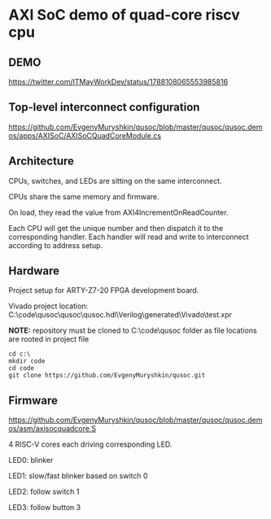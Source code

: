 # AXI SoC demo of quad-core riscv cpu

## DEMO
https://twitter.com/ITMayWorkDev/status/1788108065553985816

## Top-level interconnect configuration
https://github.com/EvgenyMuryshkin/qusoc/blob/master/qusoc/qusoc.demos/apps/AXISoC/AXISoCQuadCoreModule.cs

## Architecture

CPUs, switches, and LEDs are sitting on the same interconnect.

CPUs share the same memory and firmware.

On load, they read the value from AXI4IncrementOnReadCounter.

Each CPU will get the unique number and then dispatch it to the corresponding handler. Each handler will read and write to interconnect according to address setup.

## Hardware
Project setup for ARTY-Z7-20 FPGA development board.

Vivado project location: C:\code\qusoc\qusoc\qusoc.hdl\Verilog\generated\Vivado\test.xpr

**NOTE:** repository must be cloned to C:\code\qusoc folder as file locations are rooted in project file

```
cd c:\
mkdir code
cd code
git clone https://github.com/EvgenyMuryshkin/qusoc.git
```

## Firmware
https://github.com/EvgenyMuryshkin/qusoc/blob/master/qusoc/qusoc.demos/asm/axisocquadcore.S

4 RISC-V cores each driving corresponding LED.

LED0: blinker

LED1: slow/fast blinker based on switch 0

LED2: follow switch 1

LED3: follow button 3

